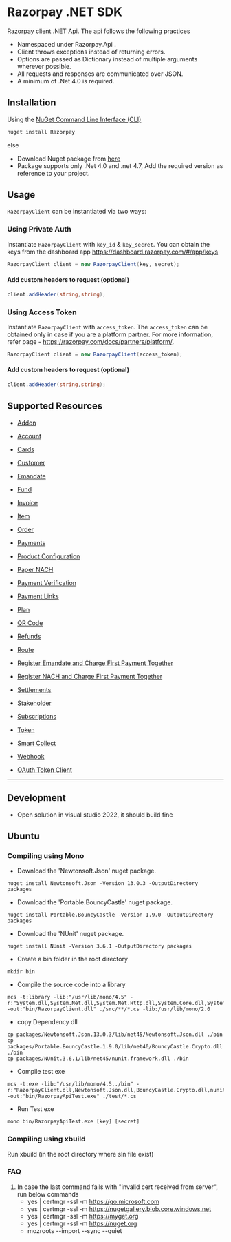 # Razorpay .NET SDK
  
Razorpay client .NET Api. The api follows the following practices
* Namespaced under Razorpay.Api .
* Client throws exceptions instead of returning errors.
* Options are passed as Dictionary instead of multiple arguments wherever possible.
* All requests and responses are communicated over JSON.
* A minimum of .Net 4.0 is required.


## Installation

Using the [NuGet Command Line Interface (CLI)](https://docs.microsoft.com/en-us/dotnet/core/tools/)

```sh
nuget install Razorpay
```

else  
* Download Nuget package from [here](https://www.nuget.org/packages/Razorpay)
* Package supports only .Net 4.0 and .net 4.7, Add the required version as reference to your project.

Usage
-----

`RazorpayClient` can be instantiated via two ways:

### Using Private Auth
Instantiate `RazorpayClient` with `key_id` & `key_secret`. You can obtain the keys from the dashboard app https://dashboard.razorpay.com/#/app/keys
```C#
RazorpayClient client = new RazorpayClient(key, secret); 
```

#### Add custom headers to request (optional)
```C#
client.addHeader(string,string);
```

### Using Access Token
Instantiate `RazorpayClient` with `access_token`. The `access_token` can be obtained only in case if you are a platform partner. For more information, refer page - https://razorpay.com/docs/partners/platform/.
```C#
RazorpayClient client = new RazorpayClient(access_token); 
```

#### Add custom headers to request (optional)
```C#
client.addHeader(string,string);
```

## Supported Resources
- [Addon](documents/addon.md)

- [Account](documents/account.md)

- [Cards](documents/card.md)

- [Customer](documents/customers.md)

- [Emandate](documents/emandate.md)

- [Fund](documents/fund.md)

- [Invoice](documents/invoice.md)

- [Item](documents/item.md)

- [Order](documents/order.md)

- [Payments](documents/payment.md)

- [Product Configuration](documents/product.md)

- [Paper NACH](documents/papernach.md)

- [Payment Verification](documents/paymentVerfication.md)

- [Payment Links](documents/paymentlink.md)

- [Plan](documents/plan.md)

- [QR Code](documents/qrcode.md)

- [Refunds](documents/refund.md)

- [Route](documents/transfers.md)

- [Register Emandate and Charge First Payment Together](documents/registerEmandate.md)

- [Register NACH and Charge First Payment Together](documents/registerNach.md)

- [Settlements](documents/Settlement.md)

- [Stakeholder](documents/stakeholder.md)

- [Subscriptions](documents/subscription.md)

- [Token](documents/token.md)

- [Smart Collect](documents/virtualAccount.md)

- [Webhook](documents/webhook.md)

- [OAuth Token Client](documents/oAuthTokenClient.md)
---

## Development
* Open solution in visual studio 2022, it should build fine

## Ubuntu


### Compiling using Mono
* Download the 'Newtonsoft.Json' nuget package.
```
nuget install Newtonsoft.Json -Version 13.0.3 -OutputDirectory packages
```

* Download the 'Portable.BouncyCastle' nuget package.
```
nuget install Portable.BouncyCastle -Version 1.9.0 -OutputDirectory packages
```

* Download the 'NUnit' nuget package.
```
nuget install NUnit -Version 3.6.1 -OutputDirectory packages
```

* Create a bin folder in the root directory

```
mkdir bin
```

* Compile the source code into a library  

```
mcs -t:library -lib:"/usr/lib/mono/4.5" -r:"System.dll,System.Net.dll,System.Net.Http.dll,System.Core.dll,System.Xml.dll,System.Xml.Linq.dll,System.Core.dll,./packages/Newtonsoft.Json.13.0.3/lib/net45/Newtonsoft.Json.dll,./packages/Portable.BouncyCastle.1.9.0/lib/net40/BouncyCastle.Crypto.dll" -out:"bin/RazorpayClient.dll" ./src/**/*.cs -lib:/usr/lib/mono/2.0
```

* copy Dependency dll

```
cp packages/Newtonsoft.Json.13.0.3/lib/net45/Newtonsoft.Json.dll ./bin
cp packages/Portable.BouncyCastle.1.9.0/lib/net40/BouncyCastle.Crypto.dll ./bin
cp packages/NUnit.3.6.1/lib/net45/nunit.framework.dll ./bin
```

* Compile test exe

```
mcs -t:exe -lib:"/usr/lib/mono/4.5,./bin" -r:"RazorpayClient.dll,Newtonsoft.Json.dll,BouncyCastle.Crypto.dll,nunit.framework.dll" -out:"bin/RazorpayApiTest.exe" ./test/*.cs
```

* Run Test exe  

```
mono bin/RazorpayApiTest.exe [key] [secret]
```


### Compiling using xbuild
Run xbuild (in the root directory where sln file exist)


### FAQ 

1. In case the last command fails with "invalid cert received from server", run below commands
    * yes | certmgr -ssl -m https://go.microsoft.com
    * yes | certmgr -ssl -m https://nugetgallery.blob.core.windows.net
    * yes | certmgr -ssl -m https://myget.org
    * yes | certmgr -ssl -m https://nuget.org
    * mozroots --import --sync --quiet
